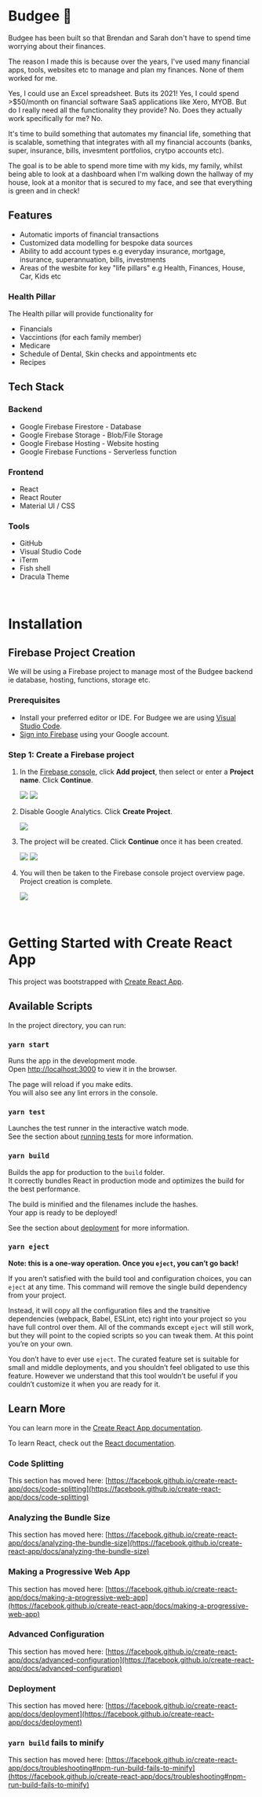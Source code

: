 # Budgee 🦜

Budgee has been built so that Brendan and Sarah don't have to spend time worrying about their finances.  

The reason I made this is because over the years, I've used many financial apps, tools, websites etc to manage and plan my finances.  None of them worked for me.  

Yes, I could use an Excel spreadsheet.  Buts its 2021!  Yes, I could spend >$50/month on financial software SaaS applications like Xero, MYOB.  But do I really need all the functionality they provide? No.  Does they actually work specifically for me?  No.

It's time to build something that automates my financial life, something that is scalable, something that integrates with all my financial accounts (banks, super, insurance, bills, invesmtent portfolios, crytpo accounts etc).

The goal is to be able to spend more time with my kids, my family, whilst being able to look at a dashboard when I'm walking down the hallway of my house, look at a monitor that is secured to my face, and see that everything is green and in check!

## Features

* Automatic imports of financial transactions
* Customized data modelling for bespoke data sources
* Ability to add account types e.g everyday insurance, mortgage, insurance, superannuation, bills, investments
* Areas of the wesbite for key "life pillars" e.g Health, Finances, House, Car, Kids etc

### Health Pillar

The Health pillar will provide functionality for

* Financials
* Vaccintions (for each family member)
* Medicare
* Schedule of Dental, Skin checks and appointments etc
* Recipes

## Tech Stack

### Backend

* Google Firebase Firestore - Database
* Google Firebase Storage - Blob/File Storage
* Google Firebase Hosting - Website hosting
* Google Firebase Functions - Serverless function

### Frontend

* React
* React Router
* Material UI / CSS

### Tools

* GitHub
* Visual Studio Code
* iTerm
* Fish shell
* Dracula Theme

<br>

# Installation

## Firebase Project Creation

We will be using a Firebase project to manage most of the Budgee backend ie database, hosting, functions, storage etc.

### Prerequisites

* Install your preferred editor or IDE.  For Budgee we are using [Visual Studio Code](https://code.visualstudio.com/).
* [Sign into Firebase](https://console.firebase.google.com/) using your Google account.

### Step 1: Create a Firebase project

1. In the [Firebase console](https://console.firebase.google.com/), click **Add project**, then select or enter a **Project name**.   Click **Continue**.

    ![](readme_images/2021-06-28-19-52-31.png)
    ![](readme_images/2021-06-28-19-53-40.png)

2. Disable Google Analytics.  Click **Create Project**.

    ![](readme_images/2021-06-28-19-54-17.png)

3. The project will be created.  Click **Continue** once it has been created.

    ![](readme_images/2021-06-28-19-54-43.png)
    ![](readme_images/2021-06-28-19-54-56.png)

4. You will then be taken to the Firebase console project overview page.  Project creation is complete.

    ![](readme_images/2021-06-28-19-55-23.png)

<br>

# Getting Started with Create React App

This project was bootstrapped with [Create React App](https://github.com/facebook/create-react-app).

## Available Scripts

In the project directory, you can run:

### `yarn start`

Runs the app in the development mode.\
Open [http://localhost:3000](http://localhost:3000) to view it in the browser.

The page will reload if you make edits.\
You will also see any lint errors in the console.

### `yarn test`

Launches the test runner in the interactive watch mode.\
See the section about [running tests](https://facebook.github.io/create-react-app/docs/running-tests) for more information.

### `yarn build`

Builds the app for production to the `build` folder.\
It correctly bundles React in production mode and optimizes the build for the best performance.

The build is minified and the filenames include the hashes.\
Your app is ready to be deployed!

See the section about [deployment](https://facebook.github.io/create-react-app/docs/deployment) for more information.

### `yarn eject`

**Note: this is a one-way operation. Once you `eject`, you can’t go back!**

If you aren’t satisfied with the build tool and configuration choices, you can `eject` at any time. This command will remove the single build dependency from your project.

Instead, it will copy all the configuration files and the transitive dependencies (webpack, Babel, ESLint, etc) right into your project so you have full control over them. All of the commands except `eject` will still work, but they will point to the copied scripts so you can tweak them. At this point you’re on your own.

You don’t have to ever use `eject`. The curated feature set is suitable for small and middle deployments, and you shouldn’t feel obligated to use this feature. However we understand that this tool wouldn’t be useful if you couldn’t customize it when you are ready for it.

## Learn More

You can learn more in the [Create React App documentation](https://facebook.github.io/create-react-app/docs/getting-started).

To learn React, check out the [React documentation](https://reactjs.org/).

### Code Splitting

This section has moved here: [https://facebook.github.io/create-react-app/docs/code-splitting](https://facebook.github.io/create-react-app/docs/code-splitting)

### Analyzing the Bundle Size

This section has moved here: [https://facebook.github.io/create-react-app/docs/analyzing-the-bundle-size](https://facebook.github.io/create-react-app/docs/analyzing-the-bundle-size)

### Making a Progressive Web App

This section has moved here: [https://facebook.github.io/create-react-app/docs/making-a-progressive-web-app](https://facebook.github.io/create-react-app/docs/making-a-progressive-web-app)

### Advanced Configuration

This section has moved here: [https://facebook.github.io/create-react-app/docs/advanced-configuration](https://facebook.github.io/create-react-app/docs/advanced-configuration)

### Deployment

This section has moved here: [https://facebook.github.io/create-react-app/docs/deployment](https://facebook.github.io/create-react-app/docs/deployment)

### `yarn build` fails to minify

This section has moved here: [https://facebook.github.io/create-react-app/docs/troubleshooting#npm-run-build-fails-to-minify](https://facebook.github.io/create-react-app/docs/troubleshooting#npm-run-build-fails-to-minify)
